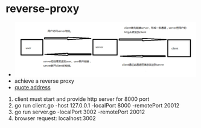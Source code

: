 # reverse-proxy

- ![](./res/describe.png)
- achieve a reverse proxy
- [quote address](https://gitee.com/wapai/chuantou)

1. client must start and provide http server for 8000 port
2. go run client.go -host 127.0.0.1 -localPort 8000 -remotePort 20012
3. go run server.go -localPort 3002 -remotePort 20012
4. browser request: localhost:3002